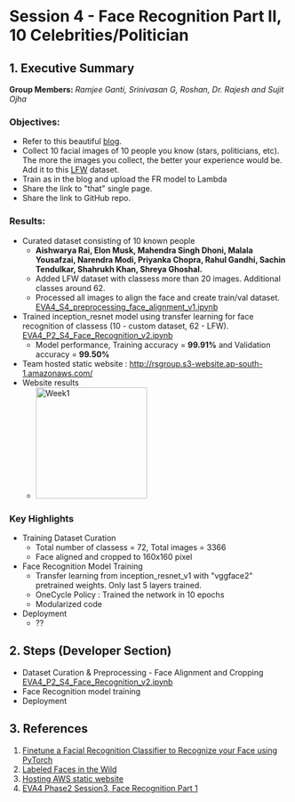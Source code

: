 # Session 4 - Face Recognition Part II, 10 Celebrities/Politician


## 1. Executive Summary
**Group Members:** *Ramjee Ganti, Srinivasan G, Roshan, Dr. Rajesh and Sujit Ojha*

### **Objectives**:

- Refer to this beautiful [blog](https://towardsdatascience.com/finetune-a-facial-recognition-classifier-to-recognize-your-face-using-pytorch-d00a639d9a79). 
- Collect 10 facial images of 10 people you know (stars, politicians, etc). The more the images you collect, the better your experience would be. Add it to this [LFW](http://vis-www.cs.umass.edu/lfw/lfw-funneled.tgz) dataset. 
- Train as in the blog and upload the FR model to Lambda
- Share the link to "that" single page. 
- Share the link to GitHub repo. 

### **Results**:
- Curated dataset consisting of 10 known people
    -  **Aishwarya Rai, Elon Musk, Mahendra Singh Dhoni, Malala Yousafzai, Narendra Modi, Priyanka Chopra, Rahul Gandhi, Sachin Tendulkar, Shahrukh Khan, Shreya Ghoshal.**
    - Added LFW dataset with classess more than 20 images. Additional classes around 62. 
    - Processed all images to align the face and create train/val dataset. [EVA4_S4_preprocessing_face_alignment_v1.ipynb](https://github.com/EVA4-RS-Group/Phase2/blob/master/S4_FaceRecognition/EVA4_S4_preprocessing_face_alignment_v1.ipynb)
- Trained inception_resnet model using transfer learning for face recognition of classess (10 - custom dataset, 62 - LFW). [EVA4_P2_S4_Face_Recognition_v2.ipynb](https://github.com/EVA4-RS-Group/Phase2/blob/master/S4_FaceRecognition/EVA4_P2_S4_Face_Recognition_v2.ipynb)
    - Model performance, Training accuracy = **99.91%** and Validation accuracy = **99.50%**
- Team hosted static website : http://rsgroup.s3-website.ap-south-1.amazonaws.com/
- Website results
    - <img src="results/week1.png" alt="Week1" height="200"/>


### **Key Highlights**
- Training Dataset Curation
    - Total number of classess = 72, Total images = 3366
    - Face aligned and cropped to 160x160 pixel 
- Face Recognition Model Training
    - Transfer learning from inception_resnet_v1 with "vggface2" pretrained weights. Only last 5 layers trained.
    - OneCycle Policy : Trained the network in 10 epochs
    - Modularized code 
- Deployment
    - ??



## 2. Steps (Developer Section)
- Dataset Curation & Preprocessing - Face Alignment and Cropping [EVA4_P2_S4_Face_Recognition_v2.ipynb](https://github.com/EVA4-RS-Group/Phase2/blob/master/S4_FaceRecognition/EVA4_P2_S4_Face_Recognition_v2.ipynb)
- Face Recognition model training
- Deployment


## 3. References

1. [Finetune a Facial Recognition Classifier to Recognize your Face using PyTorch](https://towardsdatascience.com/finetune-a-facial-recognition-classifier-to-recognize-your-face-using-pytorch-d00a639d9a79)
2. [Labeled Faces in the Wild](http://vis-www.cs.umass.edu/lfw/)
3. [Hosting AWS static website](https://docs.aws.amazon.com/AmazonS3/latest/dev/HostingWebsiteOnS3Setup.html)
4. [EVA4 Phase2 Session3, Face Recognition Part 1](https://theschoolof.ai/)
